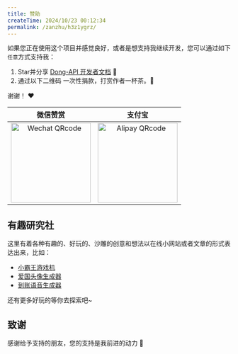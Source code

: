 ```yaml
---
title: 赞助
createTime: 2024/10/23 00:12:34
permalink: /zanzhu/h3z1ygrz/
---
```

如果您正在使用这个项目并感觉良好，或者是想支持我继续开发，您可以通过如下`任意`方式支持我：

1. Star并分享 [Dong-API 开发者文档](https://github.com/qimu666/qi-api-doc) :rocket:
2. 通过以下二维码 一次性捐款，打赏作者一杯茶。:tea:

谢谢！ :heart:

|                                 微信赞赏                                  |                                  支付宝                                   |
|:---------------------------------------------------------------------:|:----------------------------------------------------------------------:|
| <img :src="$withBase('/wxzanzhu.png')" alt="Wechat QRcode" width=180> | <img :src="$withBase('/zfbzanzhu.png')" alt="Alipay QRcode" width=180> |

## 有趣研究社

这里有着各种有趣的、好玩的、沙雕的创意和想法以在线小网站或者文章的形式表达出来，比如：

- [小霸王游戏机](https://game.xugaoyi.com)
- [爱国头像生成器](https://avatar.xugaoyi.com/)
- [到账语音生成器](https://zfb.xugaoyi.com/)

还有更多好玩的等你去探索吧~

## 致谢

感谢给予支持的朋友，您的支持是我前进的动力 🎉